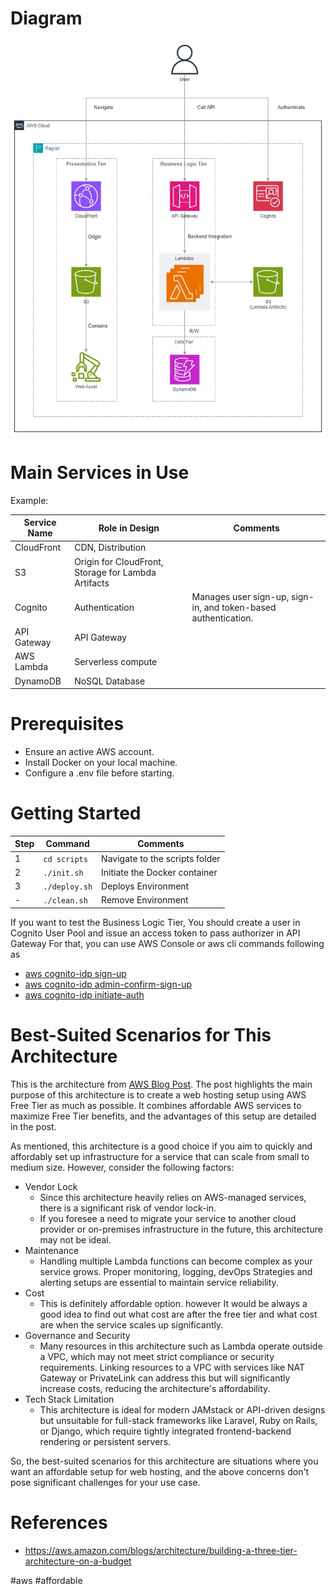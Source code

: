 
# Diagram
![diagram.jpg](doc/diagram.jpg)

# Main Services in Use
Example:

| Service Name | Role in Design                                      | Comments                                                       |
|--------------|-----------------------------------------------------|----------------------------------------------------------------|
| CloudFront   | CDN, Distribution                                   |                                                                |
| S3           | Origin for CloudFront, Storage for Lambda Artifacts |                                                                |
| Cognito      | Authentication                                      | Manages user sign-up, sign-in, and token-based authentication. |
| API Gateway  | API Gateway                                         |                                                                |
| AWS Lambda   | Serverless compute                                  |                                                                |
| DynamoDB     | NoSQL Database                                      |                                                                |

# Prerequisites
- Ensure an active AWS account.
- Install Docker on your local machine.
- Configure a .env file before starting.

# Getting Started
| Step | Command       | Comments                       |
|------|---------------|--------------------------------|
| 1    | `cd scripts`  | Navigate to the scripts folder |
| 2    | `./init.sh`   | Initiate the Docker container  |
| 3    | `./deploy.sh` | Deploys Environment            |
| -    | `./clean.sh`  | Remove Environment             |

If you want to test the Business Logic Tier, You should create a user in Cognito User Pool and issue an access token to pass authorizer in API Gateway
For that, you can use AWS Console or aws cli commands following as
- [aws cognito-idp sign-up](https://docs.aws.amazon.com/cli/latest/reference/cognito-idp/sign-up.html)
- [aws cognito-idp admin-confirm-sign-up](https://docs.aws.amazon.com/cli/latest/reference/cognito-idp/admin-confirm-sign-up.html)
- [aws cognito-idp initiate-auth](https://docs.aws.amazon.com/cli/latest/reference/cognito-idp/initiate-auth.html)

# Best-Suited Scenarios for This Architecture
This is the architecture from [AWS Blog Post](https://aws.amazon.com/blogs/architecture/building-a-three-tier-architecture-on-a-budget/).
The post highlights the main purpose of this architecture is to create a web hosting setup using AWS Free Tier as much as possible.
It combines affordable AWS services to maximize Free Tier benefits, and the advantages of this setup are detailed in the post.

As mentioned, this architecture is a good choice if you aim to quickly and affordably set up infrastructure for a service that can scale from small to medium size. However, consider the following factors:

- Vendor Lock
    - Since this architecture heavily relies on AWS-managed services, there is a significant risk of vendor lock-in.
    - If you foresee a need to migrate your service to another cloud provider or on-premises infrastructure in the future, this architecture may not be ideal.
- Maintenance
    - Handling multiple Lambda functions can become complex as your service grows. Proper monitoring, logging, devOps Strategies and alerting setups are essential to maintain service reliability.
- Cost
    - This is definitely affordable option. however It would be always a good idea to find out what cost are after the free tier and what cost are when the service scales up significantly.
- Governance and Security
    - Many resources in this architecture such as Lambda operate outside a VPC, which may not meet strict compliance or security requirements. Linking resources to a VPC with services like NAT Gateway or PrivateLink can address this but will significantly increase costs, reducing the architecture's affordability.
- Tech Stack Limitation
    - This architecture is ideal for modern JAMstack or API-driven designs but unsuitable for full-stack frameworks like Laravel, Ruby on Rails, or Django, which require tightly integrated frontend-backend rendering or persistent servers.

So, the best-suited scenarios for this architecture are situations where you want an affordable setup for web hosting, and the above concerns don't pose significant challenges for your use case.

# References
- https://aws.amazon.com/blogs/architecture/building-a-three-tier-architecture-on-a-budget

#aws #affordable